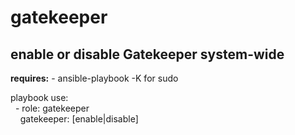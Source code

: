 gatekeeper
=====
enable or disable Gatekeeper system-wide
-----
**requires:**
\- ansible\-playbook \-K for sudo<br />

playbook use:<br />
&nbsp;&nbsp;\- role: gatekeeper<br />
&nbsp;&nbsp;&nbsp;&nbsp;gatekeeper: \[enable|disable\]<br />
